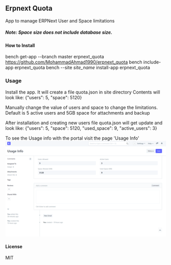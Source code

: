 ## Erpnext Quota

App to manage ERPNext User and Space limitations
##### Note: Space size does not include database size.

#### How to Install
bench get-app --branch master erpnext_quota https://github.com/MohammadAhmad1990/erpnext_quota
bench include-app erpnext_quota
bench --site *site_name* install-app erpnext_quota

### Usage
Install the app. It will create a file quota.json in site directory
Contents will look like:
{"users": 5, "space": 5120}

Manually change the value of users and space to change the limitations. Default is 5 active users and 5GB space for attachments and backup

After installation and creating new users file quota.json will get update and look like:
{"users": 5, "space": 5120, "used_space": 9, "active_users": 3}

To see the Usage info with the portal visit the page 'Usage Info'
![Usage Info Screen Shot](images/usage_info.png)
#### License
MIT